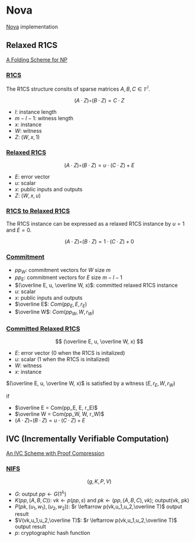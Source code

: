 # Nova
[Nova](https://eprint.iacr.org/2021/370.pdf) implementation

## Relaxed R1CS

[A Folding Scheme for NP](https://eprint.iacr.org/2021/370.pdf#page=12&zoom=100,100,780)

### [R1CS](https://eprint.iacr.org/2021/370.pdf#page=13&zoom=100,100,250)

The R1CS structure consits of sparse matrices $A, B, C \in \mathbb F^l$.

$$
(A · Z) ◦ (B · Z) = C · Z
$$

- $l$: instance length
- $m - l - 1$: witness length
- $x$: instance
- $W$: witness
- $Z$: $(W, x, 1)$

### [Relaxed R1CS](https://eprint.iacr.org/2021/370.pdf#page=14&zoom=100,100,250)

$$
(A · Z) ◦ (B · Z) = u · (C · Z) + E
$$

- $E$: error vector
- $u$: scalar
- $x$: public inputs and outputs
- $Z$: $(W, x, u)$

### [R1CS to Relaxed R1CS](https://eprint.iacr.org/2021/370.pdf#page=14&zoom=100,100,370)

The R1CS instance can be expressed as a relaxed R1CS instance by $u = 1$ and $E = 0$.

$$
(A · Z) ◦ (B · Z) = 1 · (C · Z) + 0
$$

### [Commitment](https://eprint.iacr.org/2021/370.pdf#page=14&zoom=100,100,850)

- $pp_W$: commitment vectors for $W$ size $m$
- $pp_E$: commitment vectors for $E$ size $m - l - 1$
- $(\overline E, u, \overline W, x)$: committed relaxed R1CS instance
- $u$: scalar
- $x$: public inputs and outputs
- $\overline E$: $Com(pp_E, E, r_E)$
- $\overline W$: $Com(pp_W, W, r_W)$

### [Committed Relaxed R1CS](https://eprint.iacr.org/2021/370.pdf#page=15&zoom=100,100,210)

$$
(\overline E, u, \overline W, x)
$$

- $E$: error vector (0 when the R1CS is initalized)
- $u$: scalar (1 when the R1CS is initalized)
- $W$: witness
- $x$: instance

$(\overline E, u, \overline W, x)$ is satisfied by a witness $(E, r_E, W, r_W)$

if
- $\overline E = Com(pp_E, E, r_E)$
- $\overline W = Com(pp_W, W, r_W)$
- $(A · Z) ◦ (B · Z) = u · (C · Z) + E$

## IVC (Incrementally Verifiable Computation)
[An IVC Scheme with Proof Compression](https://eprint.iacr.org/2021/370.pdf#page=16&zoom=100,100,790)

### [NIFS](https://eprint.iacr.org/2021/370.pdf#page=16&zoom=100,100,490)

$$
(g, K, P, V)
$$

- $G$: output $pp \leftarrow G(1^λ)$
- $K(pp,(A,B,C))$: $vk \leftarrow p(pp,s)$ and $pk \leftarrow (pp, (A,B,C), vk)$; output(vk, pk)
- $P(pk,(u_1,w_1), (u_2,w_2))$: $r \leftarrow p(vk,u_1,u_2,\overline T)$ output result
- $V(vk,u_1,u_2,\overline T)$: $r \leftarrow p(vk,u_1,u_2,\overline T)$ output result
- $p$: cryptographic hash function
